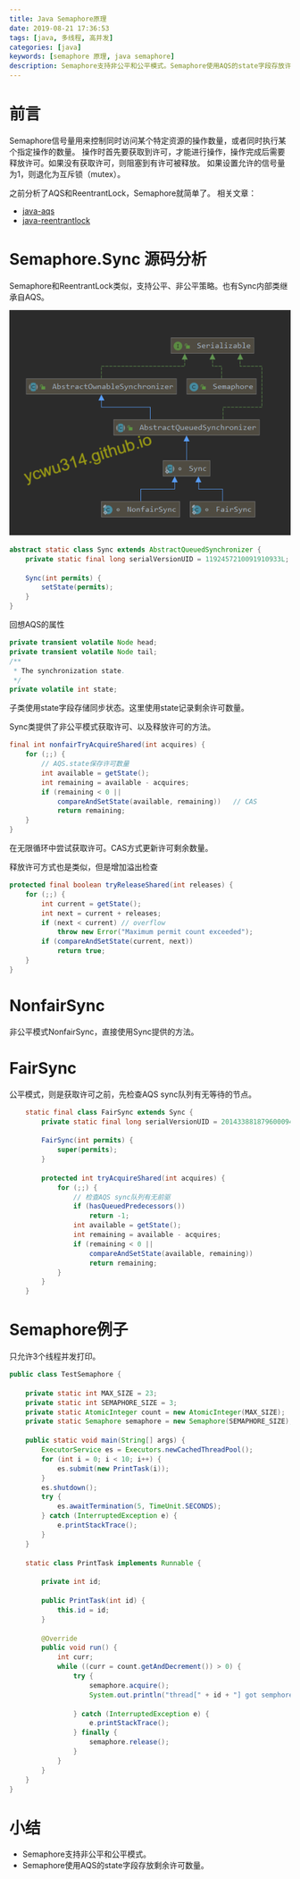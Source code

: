 ```yaml
---
title: Java Semaphore原理
date: 2019-08-21 17:36:53
tags: [java, 多线程, 高并发]
categories: [java]
keywords: [semaphore 原理, java semaphore]
description: Semaphore支持非公平和公平模式。Semaphore使用AQS的state字段存放许可数量。
---
```


# 前言

Semaphore信号量用来控制同时访问某个特定资源的操作数量，或者同时执行某个指定操作的数量。
操作时首先要获取到许可，才能进行操作，操作完成后需要释放许可。如果没有获取许可，则阻塞到有许可被释放。
如果设置允许的信号量为1，则退化为互斥锁（mutex）。

之前分析了AQS和ReentrantLock，Semaphore就简单了。
相关文章：
- [java-aqs](/posts/java-aqs)
- [java-reentrantlock](/posts/java-reentrantlock)

<!-- more -->

# Semaphore.Sync 源码分析

Semaphore和ReentrantLock类似，支持公平、非公平策略。也有Sync内部类继承自AQS。



![semaphore.png](semaphore.png)



```java
abstract static class Sync extends AbstractQueuedSynchronizer {
    private static final long serialVersionUID = 1192457210091910933L;
    
    Sync(int permits) {
        setState(permits);
    }
}
```
回想AQS的属性
```java
private transient volatile Node head;
private transient volatile Node tail;
/**
 * The synchronization state.
 */
private volatile int state;
```
子类使用state字段存储同步状态。这里使用state记录剩余许可数量。

Sync类提供了非公平模式获取许可、以及释放许可的方法。
```java
final int nonfairTryAcquireShared(int acquires) {
    for (;;) {
        // AQS.state保存许可数量
        int available = getState();
        int remaining = available - acquires;
        if (remaining < 0 ||
            compareAndSetState(available, remaining))   // CAS
            return remaining;
    }
}
```
在无限循环中尝试获取许可。CAS方式更新许可剩余数量。

释放许可方式也是类似，但是增加溢出检查
```java
protected final boolean tryReleaseShared(int releases) {
    for (;;) {
        int current = getState();
        int next = current + releases;
        if (next < current) // overflow
            throw new Error("Maximum permit count exceeded");
        if (compareAndSetState(current, next))
            return true;
    }
}
```

# NonfairSync

非公平模式NonfairSync，直接使用Sync提供的方法。

# FairSync

公平模式，则是获取许可之前，先检查AQS sync队列有无等待的节点。
```java
    static final class FairSync extends Sync {
        private static final long serialVersionUID = 2014338818796000944L;

        FairSync(int permits) {
            super(permits);
        }

        protected int tryAcquireShared(int acquires) {
            for (;;) {
                // 检查AQS sync队列有无前驱
                if (hasQueuedPredecessors())
                    return -1;
                int available = getState();
                int remaining = available - acquires;
                if (remaining < 0 ||
                    compareAndSetState(available, remaining))
                    return remaining;
            }
        }
    }
```

# Semaphore例子

只允许3个线程并发打印。
```java
public class TestSemaphore {

    private static int MAX_SIZE = 23;
    private static int SEMAPHORE_SIZE = 3;
    private static AtomicInteger count = new AtomicInteger(MAX_SIZE);
    private static Semaphore semaphore = new Semaphore(SEMAPHORE_SIZE);

    public static void main(String[] args) {
        ExecutorService es = Executors.newCachedThreadPool();
        for (int i = 0; i < 10; i++) {
            es.submit(new PrintTask(i));
        }
        es.shutdown();
        try {
            es.awaitTermination(5, TimeUnit.SECONDS);
        } catch (InterruptedException e) {
            e.printStackTrace();
        }        
    }

    static class PrintTask implements Runnable {

        private int id;

        public PrintTask(int id) {
            this.id = id;
        }

        @Override
        public void run() {
            int curr;
            while ((curr = count.getAndDecrement()) > 0) {
                try {
                    semaphore.acquire();
                    System.out.println("thread[" + id + "] got semphore @ " + curr);

                } catch (InterruptedException e) {
                    e.printStackTrace();
                } finally {
                    semaphore.release();
                }
            }
        }
    }
}
```

# 小结

- Semaphore支持非公平和公平模式。
- Semaphore使用AQS的state字段存放剩余许可数量。
